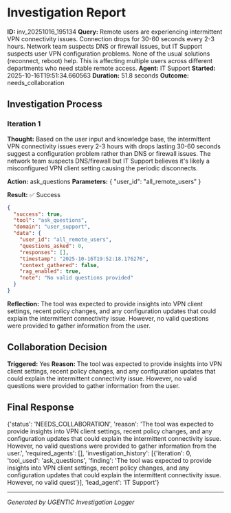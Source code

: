 # Investigation Report

**ID:** inv_20251016_195134
**Query:** Remote users are experiencing intermittent VPN connectivity issues. Connection drops for 30-60 seconds every 2-3 hours. Network team suspects DNS or firewall issues, but IT Support suspects user VPN configuration problems. None of the usual solutions (reconnect, reboot) help. This is affecting multiple users across different departments who need stable remote access.
**Agent:** IT Support
**Started:** 2025-10-16T19:51:34.660563
**Duration:** 51.8 seconds
**Outcome:** needs_collaboration

## Investigation Process

### Iteration 1

**Thought:** Based on the user input and knowledge base, the intermittent VPN connectivity issues every 2-3 hours with drops lasting 30-60 seconds suggest a configuration problem rather than DNS or firewall issues. The network team suspects DNS/firewall but IT Support believes it's likely a misconfigured VPN client setting causing the periodic disconnects.

**Action:** ask_questions
**Parameters:** {
  "user_id": "all_remote_users"
}

**Result:** ✅ Success
```json
{
  "success": true,
  "tool": "ask_questions",
  "domain": "user_support",
  "data": {
    "user_id": "all_remote_users",
    "questions_asked": 0,
    "responses": [],
    "timestamp": "2025-10-16T19:52:18.176276",
    "context_gathered": false,
    "rag_enabled": true,
    "note": "No valid questions provided"
  }
}
```

**Reflection:** The tool was expected to provide insights into VPN client settings, recent policy changes, and any configuration updates that could explain the intermittent connectivity issue. However, no valid questions were provided to gather information from the user.

## Collaboration Decision

**Triggered:** Yes
**Reason:** The tool was expected to provide insights into VPN client settings, recent policy changes, and any configuration updates that could explain the intermittent connectivity issue. However, no valid questions were provided to gather information from the user.

## Final Response

{'status': 'NEEDS_COLLABORATION', 'reason': 'The tool was expected to provide insights into VPN client settings, recent policy changes, and any configuration updates that could explain the intermittent connectivity issue. However, no valid questions were provided to gather information from the user.', 'required_agents': [], 'investigation_history': [{'iteration': 0, 'tool_used': 'ask_questions', 'finding': 'The tool was expected to provide insights into VPN client settings, recent policy changes, and any configuration updates that could explain the intermittent connectivity issue. However, no valid quest'}], 'lead_agent': 'IT Support'}

---
*Generated by UGENTIC Investigation Logger*
